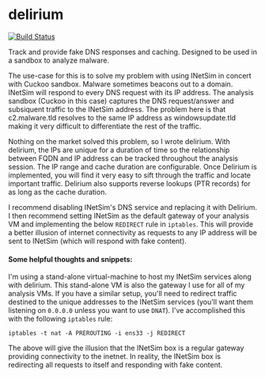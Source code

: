 # delirium

[![Build Status](https://travis-ci.org/disruptive-solutions/delirium.svg?branch=master)](https://travis-ci.org/disruptive-solutions/delirium)

Track and provide fake DNS responses and caching.  Designed to be used in a sandbox to analyze malware.

The use-case for this is to solve my problem with using INetSim in concert with Cuckoo sandbox.  Malware sometimes beacons out to a domain.  INetSim will respond to every DNS request with its IP address.  The analysis sandbox (Cuckoo in this case) captures the DNS request/answer and subsiquent traffic to the INetSim address.  The problem here is that c2.malware.tld resolves to the same IP address as windowsupdate.tld making it very difficult to differentiate the rest of the traffic.

Nothing on the market solved this problem, so I wrote delirium.  With delirium, the IPs are unique for a duration of time so the relationship between FQDN and IP address can be tracked throughout the analysis session.  The IP range and cache duration are configurable.  Once Delirium is implemented, you will find it very easy to sift through the traffic and locate important traffic.  Delirium also supports reverse lookups (PTR records) for as long as the cache duration. 

I recommend disabling INetSim's DNS service and replacing it with Delirium.  I then recommend setting INetSim as the default gateway of your analysis VM and implementing the below `REDIRECT` rule in `iptables`.  This will provide a better illusion of internet connectivity as requests to any IP address will be sent to INetSim (which will respond with fake content).

#### Some helpful thoughts and snippets:

I'm using a stand-alone virtual-machine to host my INetSim services along with delirium.  This stand-alone VM is also the gateway I use for all of my analysis VMs.  If you have a similar setup, you'll need to redirect traffic destined to the unique addresses to the INetSim services (you'll want them listening on `0.0.0.0` unless you want to use `DNAT`).  I've accomplished this with the following `iptables` rule:
```
iptables -t nat -A PREROUTING -i ens33 -j REDIRECT
```
The above will give the illusion that the INetSim box is a regular gateway providing connectivity to the inetnet.  In reality, the INetSim box is redirecting all requests to itself and responding with fake content.
